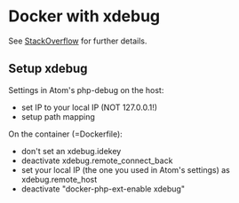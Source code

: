 # Docker with xdebug

See [StackOverflow](https://stackoverflow.com/questions/45878138/docker-xdebug-atom-breakpoints-wont-fire) for further details.

## Setup xdebug

Settings in Atom's php-debug on the host:
* set IP to your local IP (NOT 127.0.0.1!)
* setup path mapping

On the container (=Dockerfile):
* don't set an xdebug.idekey
* deactivate xdebug.remote_connect_back
* set your local IP (the one you used in Atom's settings) as xdebug.remote_host
* deactivate "docker-php-ext-enable xdebug"
